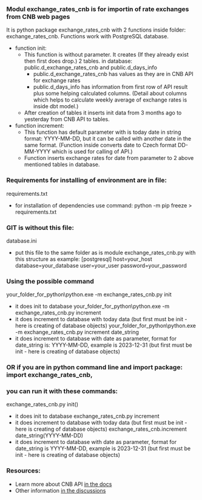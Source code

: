 ### Modul exchange_rates_cnb is for importin of rate exchanges from CNB web pages
It is python package exchange_rates_cnb with 2 functions inside folder: exchange_rates_cnb.
Functions work with PostgreSQL database.
- function init:
  - This function is without parameter. It creates (If they already exist then first does drop.) 2 tables.
    in database: public.d_exchange_rates_cnb and public.d_days_info
    - public.d_exchange_rates_cnb has values as they are in CNB API for exchange rates
    - public.d_days_info has information from first row of API result plus some helping calculated columns.
      (Detail about columns which helps to calculate weekly average of exchange rates is inside dbt model.)
  - After creation of tables it inserts init data from 3 months ago to yesterday from CNB API to tables.
- function increment:
  - This function has default parameter with is today date in string format: YYYY-MM-DD, but it can be
    called with another date in the same format.
    (Function inside converts date to Czech format DD-MM-YYYY which is used for calling of API.)
  - Function inserts exchange rates for date from parameter to 2 above mentioned tables in database.


### Requirements for installing of environment are in file:
requirements.txt
- for installation of dependencies use command: python -m pip freeze > requirements.txt
### GIT is without this file:
database.ini
- put this file to the same folder as is module exchange_rates_cnb.py
with this structure as example:
[postgresql]
host=your_host
database=your_database
user=your_user
password=your_password


### Using the possible command
your_folder_for_python\python.exe -m exchange_rates_cnb.py init
   - it does init to database
your_folder_for_python\python.exe -m exchange_rates_cnb.py increment
   - it does increment to database with today data
    (but first must be init - here is creating of database objects)
your_folder_for_python\python.exe -m exchange_rates_cnb.py increment date_string
   - it does increment to database with date as parameter, format for date_string is:
     YYYY-MM-DD, example is 2023-12-31
    (but first must be init - here is creating of database objects)
### OR if you are in python command line and import package: import exchange_rates_cnb,
### you can run it with these commands:
exchange_rates_cnb.py init()
   - it does init to database
exchange_rates_cnb.py increment   
   - it does increment to database with today data
    (but first must be init - here is creating of database objects)
exchange_rates_cnb.increment date_string(YYYY-MM-DD)
   - it does increment to database with date as parameter, format for date_string is YYYY-MM-DD,
     example is 2023-12-31
    (but first must be init - here is creating of database objects)


### Resources:
- Learn more about CNB API [in the docs](https://docs.getdbt.com/docs/introduction)
- Other information [in the discussions](https://developers.cnb.cz/discuss/633c52c8da0e79003c33a2c1)
